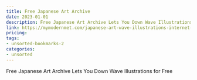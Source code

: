 ```yaml
---
title: Free Japanese Art Archive
date: 2023-01-01
description: Free Japanese Art Archive Lets You Down Wave Illustrations for Free
link: https://mymodernmet.com/japanese-art-wave-illustrations-internet-archive/
pricing: 
tags: 
- unsorted-bookmarks-2 
categories: 
- unsorted 
---
```


Free Japanese Art Archive Lets You Down Wave Illustrations for Free